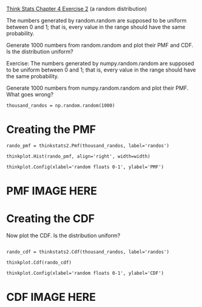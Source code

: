 [Think Stats Chapter 4 Exercise 2](http://greenteapress.com/thinkstats2/html/thinkstats2005.html#toc41) (a random distribution)

The numbers generated by random.random are supposed to be uniform between 0 and 1; that is, every value in the range should have the same probability.

Generate 1000 numbers from random.random and plot their PMF and CDF. Is the distribution uniform? 

Exercise: The numbers generated by numpy.random.random are supposed to be uniform between 0 and 1; that is, every value in the range should have the same probability.

Generate 1000 numbers from numpy.random.random and plot their PMF. What goes wrong?

```
thousand_randos = np.random.random(1000)
```
# Creating the PMF
```
rando_pmf = thinkstats2.Pmf(thousand_randos, label='randos')

thinkplot.Hist(rando_pmf, align='right', width=width)

thinkplot.Config(xlabel='random floats 0-1', ylabel='PMF')
```

# PMF IMAGE HERE

# Creating the CDF

Now plot the CDF. Is the distribution uniform?
```

rando_cdf = thinkstats2.Cdf(thousand_randos, label='randos')

thinkplot.Cdf(rando_cdf)

thinkplot.Config(xlabel='random floats 0-1', ylabel='CDF')
```

# CDF IMAGE HERE
